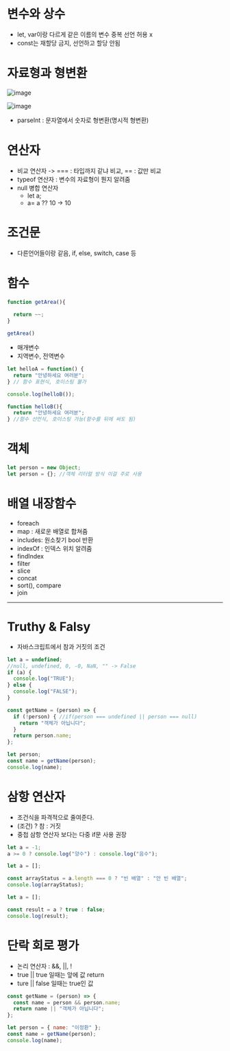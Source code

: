 
# 변수와 상수

- let, var이랑 다르게 같은 이름의 변수 중복 선언 허용 x
- const는 재할당 금지, 선언하고 할당 안됨


# 자료형과 형변환

![image](https://user-images.githubusercontent.com/76837780/171782095-7bb32b2d-1383-402b-9eac-9bb0dae266e5.png)

![image](https://user-images.githubusercontent.com/76837780/171859222-0058a7bd-eb29-4e2a-bbb9-d74f05436876.png)

- parseInt : 문자열에서 숫자로 형변환(명시적 형변환)

# 연산자

- 비교 연산자 -> === : 타입까지 같냐 비교, == : 값만 비교
- typeof 연산자 : 변수의 자료형이 뭔지 알려줌
- null 병합 연산자
  - let a; 
  - a= a ?? 10 -> 10

# 조건문

- 다른언어들이랑 같음, if, else, switch, case 등

# 함수

```javascript
function getArea(){
  
  return ~~;
}

getArea()
```
- 매개변수
- 지역변수, 전역변수

```javascript
let helloA = function() {
  return "안녕하세요 여러분";
} // 함수 표현식, 호이스팅 불가
```


```javascript
console.log(helloB());

function helloB(){
  return "안녕하세요 여러분";
} //함수 선언식, 호이스팅 가능(함수를 뒤에 써도 됨)
```



# 객체

```javascript
let person = new Object;
let person = {}; //객체 리터럴 방식 이걸 주로 사용
``` 

# 배열 내장함수

- foreach
- map : 새로운 배열로 합쳐줌
- includes: 원소찾기 bool 반환
- indexOf : 인덱스 위치 알려줌
- findIndex
- filter
- slice
- concat
- sort(), compare
- join


<hr>

# Truthy & Falsy

- 자바스크립트에서 참과 거짓의 조건

```javascript
let a = undefined;
//null, undefined, 0, -0, NaN, "" -> False
if (a) {
  console.log("TRUE");
} else {
  console.log("FALSE");
}
```

```javascript
const getName = (person) => {
  if (!person) { //if(person === undefined || person === null)
    return "객체가 아닙니다"; 
  }
  return person.name;
};

let person;
const name = getName(person);
console.log(name);
```

# 삼항 연산자

- 조건식을 파격적으로 줄여준다.
- (조건) ? 참 : 거짓
- 중첩 삼항 연산자 보다는 다중 if문 사용 권장

```javascript
let a = -1;
a >= 0 ? console.log("양수") : console.log("음수");
```

```javascript
let a = [];

const arrayStatus = a.length === 0 ? "빈 배열" : "안 빈 배열";
console.log(arrayStatus);
```

```javascript
let a = [];

const result = a ? true : false;
console.log(result);
```

# 단락 회로 평가

- 논리 연산자 : &&, ||, !
- true || true 일때는 앞에 값 return
- ture || false 일때는 true인 값 

```javascript
const getName = (person) => {
  const name = person && person.name;
  return name || "객체가 아닙니다";
};

let person = { name: "이정환" };
const name = getName(person);
console.log(name);
```

